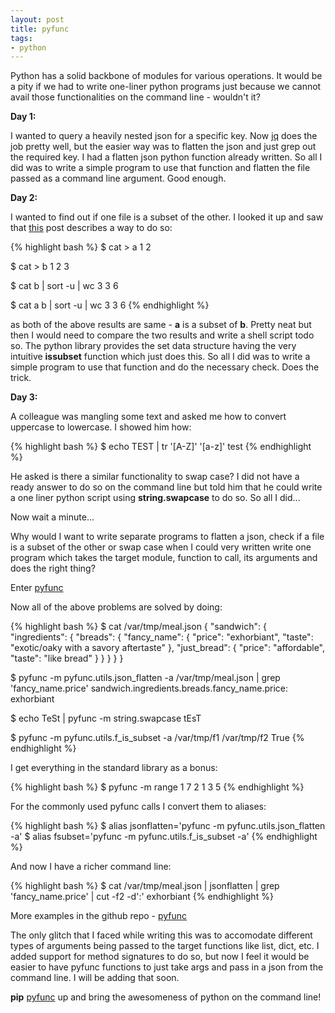 ```yaml
---
layout: post
title: pyfunc
tags:
- python
---
```


Python has a solid backbone of modules for various operations. It
would be a pity if we had to write one-liner python programs just because we
cannot avail those functionalities on the command line - wouldn't it?

**Day 1:**

I wanted to query a heavily nested json for a specific key.
Now [jq](https://stedolan.github.io/jq/) does the job pretty well, but the
easier way was to flatten the json and just grep out the required key. I had
a flatten json python function already written. So all I did was to write a
simple program to use that function and flatten the file passed as a command 
line argument. Good enough.

**Day 2:**

I wanted to find out if one file is a subset of the other. I looked it up and
saw that [this](http://stackoverflow.com/questions/16349543/how-to-determine-if-the-content-of-one-file-is-included-in-the-content-of-anothe)
post describes a way to do so:

{% highlight bash %}
$ cat > a
1
2

$ cat > b
1
2
3

$ cat b | sort -u | wc
3 3 6

$ cat a b | sort -u | wc
3 3 6
{% endhighlight %}

as both of the above results are same - **a** is a subset of **b**. Pretty neat but then I 
would need to compare the two results and write a shell script todo so. The python library provides 
the set data structure having the very intuitive **issubset** function which just does this. 
So all I did was to write a simple program to use that function and do the necessary check. Does the trick.

**Day 3:**

A colleague was mangling some text and asked me how to convert uppercase to
lowercase. I showed him how:

{% highlight bash %}
$ echo TEST | tr '[A-Z]' '[a-z]'
test
{% endhighlight %}

He asked is there a similar functionality to swap case? I did not have a ready
answer to do so on the command line but told him that he could write a one
liner python script using **string.swapcase** to do so. So all I did...

Now wait a minute...

Why would I want to write separate programs to flatten a json, check if a file
is a subset of the other or swap case when I could very written write one
program which takes the target module, function to call, its arguments and
does the right thing?

Enter [pyfunc](https://github.com/saurabh-hirani/pyfunc)

Now all of the above problems are solved by doing:

{% highlight bash %}
$ cat /var/tmp/meal.json
{
  "sandwich": {
    "ingredients": {
      "breads": {
        "fancy_name": {
          "price": "exhorbiant",
          "taste": "exotic/oaky with a savory aftertaste"
        },
        "just_bread": {
          "price": "affordable",
          "taste": "like bread"
        }
      }
    }
  }
}

$ pyfunc -m pyfunc.utils.json_flatten -a /var/tmp/meal.json  | grep 'fancy_name.price'
sandwich.ingredients.breads.fancy_name.price: exhorbiant

$ echo TeSt | pyfunc -m string.swapcase
tEsT

$ pyfunc -m pyfunc.utils.f_is_subset -a /var/tmp/f1 /var/tmp/f2
True
{% endhighlight %}

I get everything in the standard library as a bonus:


{% highlight bash %}
$ pyfunc -m range 1 7 2
1
3
5
{% endhighlight %}

For the commonly used pyfunc calls I convert them to aliases:

{% highlight bash %}
$ alias jsonflatten='pyfunc -m pyfunc.utils.json_flatten -a'
$ alias fsubset='pyfunc -m pyfunc.utils.f_is_subset -a'
{% endhighlight %}

And now I have a richer command line:

{% highlight bash %}
$ cat /var/tmp/meal.json | jsonflatten | grep 'fancy_name.price' | cut -f2 -d':'
exhorbiant
{% endhighlight %}

More examples in the github repo - [pyfunc](https://github.com/saurabh-hirani/pyfunc)

The only glitch that I faced while writing this was to accomodate different
types of arguments being passed to the target functions like list, dict, etc.
I added support for method signatures to do so, but now I feel it would be 
easier to have pyfunc functions to just take args and pass in a json from the
command line. I will be adding that soon.

**pip** [pyfunc](https://pypi.python.org/pypi/pyfunc/) up and bring the awesomeness of python on the command line!
